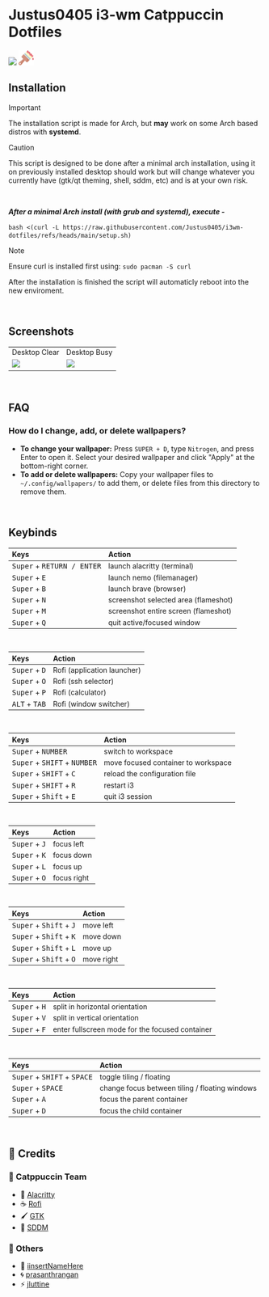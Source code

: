 # Justus0405 i3-wm Catppuccin Dotfiles

<img src="https://img.shields.io/badge/Theme-Catppuccin-blue?style=for-the-badge&color=7dc4e4&logoColor=D9E0EE&labelColor=1c1c29"> <img src="https://github.com/harilvfs/assets/blob/main/themes/themes.png" width="30" />

## Installation

> [!IMPORTANT]  
> The installation script is made for Arch,
> but **may** work on some Arch based distros with **systemd**.


> [!CAUTION]  
> This script is designed to be done after a minimal arch installation,
> using it on previously installed desktop should work but will change whatever you currently have (gtk/qt theming, shell, sddm, etc) and is at your own risk.

<br>

***After a minimal Arch install (with grub and systemd), execute -***

```shell
bash <(curl -L https://raw.githubusercontent.com/Justus0405/i3wm-dotfiles/refs/heads/main/setup.sh)
```
> [!NOTE]
> Ensure curl is installed first using:
> `sudo pacman -S curl`


After the installation is finished the script will automaticly reboot into the new enviroment.

<br>
 
## Screenshots

<div align="center"><table><tr><td>Desktop Clear</td><td>Desktop Busy</td></tr><tr><td>
<img src="https://github.com/user-attachments/assets/aab7c2f2-4b72-44ab-9e21-b6cded4f98c2"/></td><td>
<img src="https://github.com/user-attachments/assets/8287e5f1-6152-4764-8f89-7e78c93212e5"/></td></tr>
</table></div>

<br>

## FAQ

### How do I change, add, or delete wallpapers?

- **To change your wallpaper:** Press `SUPER + D`, type `Nitrogen`, and press Enter to open it. Select your desired wallpaper and click "Apply" at the bottom-right corner.
- **To add or delete wallpapers:** Copy your wallpaper files to `~/.config/wallpapers/` to add them, or delete files from this directory to remove them.

<br>

## Keybinds

| Keys | Action |
| :--  | :-- |
| <kbd>Super</kbd> + <kbd>RETURN / ENTER</kbd> | launch alacritty (terminal)
| <kbd>Super</kbd> + <kbd>E</kbd> | launch nemo (filemanager)
| <kbd>Super</kbd> + <kbd>B</kbd> | launch brave (browser)
| <kbd>Super</kbd> + <kbd>N</kbd> | screenshot selected area (flameshot)
| <kbd>Super</kbd> + <kbd>M</kbd> | screenshot entire screen (flameshot)
| <kbd>Super</kbd> + <kbd>Q</kbd> | quit active/focused window

<br>

| Keys | Action |
| :--  | :-- |
| <kbd>Super</kbd> + <kbd>D</kbd> | Rofi (application launcher)
| <kbd>Super</kbd> + <kbd>O</kbd> | Rofi (ssh selector)
| <kbd>Super</kbd> + <kbd>P</kbd> | Rofi (calculator)
| <kbd>ALT</kbd> + <kbd>TAB</kbd> | Rofi (window switcher)

<br>

| Keys | Action |
| :--  | :-- |
| <kbd>Super</kbd> + <kbd>NUMBER</kbd> | switch to workspace
| <kbd>Super</kbd> + <kbd>SHIFT</kbd> + <kbd>NUMBER</kbd> | move focused container to workspace
| <kbd>Super</kbd> + <kbd>SHIFT</kbd> + <kbd>C</kbd> | reload the configuration file
| <kbd>Super</kbd> + <kbd>SHIFT</kbd> + <kbd>R</kbd> | restart i3
| <kbd>Super</kbd> + <kbd>Shift</kbd> + <kbd>E</kbd> | quit i3 session

<br>

| Keys | Action |
| :--  | :-- |
| <kbd>Super</kbd> + <kbd>J</kbd> | focus left
| <kbd>Super</kbd> + <kbd>K</kbd> | focus down
| <kbd>Super</kbd> + <kbd>L</kbd> | focus up
| <kbd>Super</kbd> + <kbd>O</kbd> | focus right

<br>

| Keys | Action |
| :--  | :-- |
| <kbd>Super</kbd> + <kbd>Shift</kbd> + <kbd>J</kbd> | move left
| <kbd>Super</kbd> + <kbd>Shift</kbd> + <kbd>K</kbd> | move down
| <kbd>Super</kbd> + <kbd>Shift</kbd> + <kbd>L</kbd> | move up
| <kbd>Super</kbd> + <kbd>Shift</kbd> + <kbd>O</kbd> | move right

<br>

| Keys | Action |
| :--  | :-- |
| <kbd>Super</kbd> + <kbd>H</kbd> | split in horizontal orientation
| <kbd>Super</kbd> + <kbd>V</kbd> | split in vertical orientation
| <kbd>Super</kbd> + <kbd>F</kbd> | enter fullscreen mode for the focused container

<br>

| Keys | Action |
| :--  | :-- |
| <kbd>Super</kbd> + <kbd>SHIFT</kbd> + <kbd>SPACE</kbd> | toggle tiling / floating
| <kbd>Super</kbd> + <kbd>SPACE</kbd> | change focus between tiling / floating windows
| <kbd>Super</kbd> + <kbd>A</kbd> | focus the parent container
| <kbd>Super</kbd> + <kbd>D</kbd> | focus the child container

<br>

## 🌟 Credits

### 🎨 Catppuccin Team  
- 🌸 [Alacritty](https://github.com/catppuccin/alacritty)  
- ☕ [Rofi](https://github.com/catppuccin/rofi)  
- 🖌️ [GTK](https://github.com/catppuccin/gtk)  
- 🌙 [SDDM](https://github.com/catppuccin/sddm)  

### 🌟 Others  
- 🛌 [iinsertNameHere](https://github.com/iinsertNameHere/catnap)  
- 🌀 [prasanthrangan](https://github.com/prasanthrangan/hyprdots)  
- ⚡ [jluttine](https://github.com/jluttine/rofi-power-menu)  

